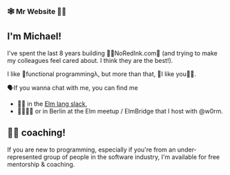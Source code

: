 ### 🕸 Mr Website 🏄‍♀️

## I'm Michael!

I've spent the last 8 years building 👩‍🏫NoRedInk.com📝 (and trying to make my colleagues feel cared about. I think they are the best!).

I like 🧮functional programmingλ, but more than that, 🤗I like you👯‍♂️.

🗣If you wanna chat with me, you can find me 
- 👨‍💻 in the [Elm lang slack](https://elmlang.herokuapp.com/),
- 👩‍👩‍👧‍👧 or in Berlin at the Elm meetup / ElmBridge that I host with @w0rm.

## 👨‍🏫 coaching!
If you are new to programming, especially if you're from an under-represented group of people in the software industry, I'm available for free mentorship & coaching.
